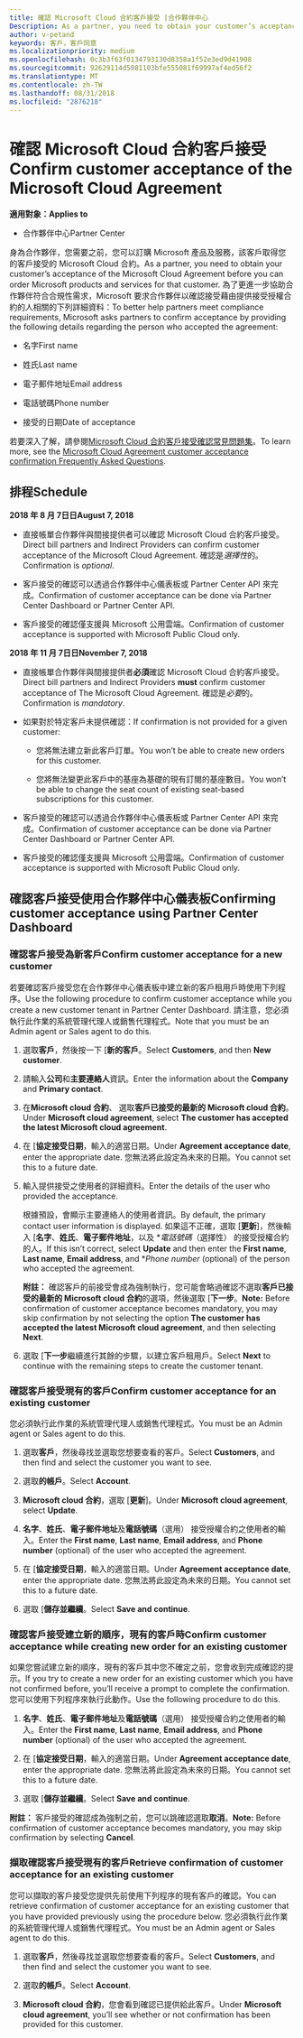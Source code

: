 ```yaml
---
title: 確認 Microsoft Cloud 合約客戶接受 |合作夥伴中心
Description: As a partner, you need to obtain your customer’s acceptance of the Microsoft Cloud Agreement before you can order Microsoft products and services for that customer. To better help partners meet compliance requirements, Microsoft asks partners to confirm acceptance by providing certain details regarding the person who accepted the agreement.
author: v-petand
keywords: 客戶，客戶同意
ms.localizationpriority: medium
ms.openlocfilehash: 0c3b3f63f0134793130d8358a1f52e3ed9d41908
ms.sourcegitcommit: 92629114d5081103bfe555081f69997af4ed56f2
ms.translationtype: MT
ms.contentlocale: zh-TW
ms.lasthandoff: 08/31/2018
ms.locfileid: "2876218"
---
```

# <a name="confirm-customer-acceptance-of-the-microsoft-cloud-agreement"></a><span data-ttu-id="6d710-103">確認 Microsoft Cloud 合約客戶接受</span><span class="sxs-lookup"><span data-stu-id="6d710-103">Confirm customer acceptance of the Microsoft Cloud Agreement</span></span>

**<span data-ttu-id="6d710-104">適用對象：</span><span class="sxs-lookup"><span data-stu-id="6d710-104">Applies to</span></span>**
-  <span data-ttu-id="6d710-105">合作夥伴中心</span><span class="sxs-lookup"><span data-stu-id="6d710-105">Partner Center</span></span>

<span data-ttu-id="6d710-106">身為合作夥伴，您需要之前，您可以訂購 Microsoft 產品及服務，該客戶取得您的客戶接受的 Microsoft Cloud 合約。</span><span class="sxs-lookup"><span data-stu-id="6d710-106">As a partner, you need to obtain your customer’s acceptance of the Microsoft Cloud Agreement before you can order Microsoft products and services for that customer.</span></span> <span data-ttu-id="6d710-107">為了更進一步協助合作夥伴符合合規性需求，Microsoft 要求合作夥伴以確認接受藉由提供接受授權合約的人相關的下列詳細資料：</span><span class="sxs-lookup"><span data-stu-id="6d710-107">To better help partners meet compliance requirements, Microsoft asks partners to confirm acceptance by providing the following details regarding the person who accepted the agreement:</span></span> 

-   <span data-ttu-id="6d710-108">名字</span><span class="sxs-lookup"><span data-stu-id="6d710-108">First name</span></span>

-   <span data-ttu-id="6d710-109">姓氏</span><span class="sxs-lookup"><span data-stu-id="6d710-109">Last name</span></span>

-   <span data-ttu-id="6d710-110">電子郵件地址</span><span class="sxs-lookup"><span data-stu-id="6d710-110">Email address</span></span>

-   <span data-ttu-id="6d710-111">電話號碼</span><span class="sxs-lookup"><span data-stu-id="6d710-111">Phone number</span></span>

-   <span data-ttu-id="6d710-112">接受的日期</span><span class="sxs-lookup"><span data-stu-id="6d710-112">Date of acceptance</span></span>

<span data-ttu-id="6d710-113">若要深入了解，請參閱[Microsoft Cloud 合約客戶接受確認常見問題集](https://docs.microsoft.com/en-us/partner-center/confirm-consent-faq)。</span><span class="sxs-lookup"><span data-stu-id="6d710-113">To learn more, see the [Microsoft Cloud Agreement customer acceptance confirmation Frequently Asked Questions](https://docs.microsoft.com/en-us/partner-center/confirm-consent-faq).</span></span>

## <a name="schedule"></a><span data-ttu-id="6d710-114">排程</span><span class="sxs-lookup"><span data-stu-id="6d710-114">Schedule</span></span>

**<span data-ttu-id="6d710-115">2018 年 8 月 7日日</span><span class="sxs-lookup"><span data-stu-id="6d710-115">August 7, 2018</span></span>**

-   <span data-ttu-id="6d710-116">直接帳單合作夥伴與間接提供者可以確認 Microsoft Cloud 合約客戶接受。</span><span class="sxs-lookup"><span data-stu-id="6d710-116">Direct bill partners and Indirect Providers can confirm customer acceptance of the Microsoft Cloud Agreement.</span></span> <span data-ttu-id="6d710-117">確認是*選擇性*的。</span><span class="sxs-lookup"><span data-stu-id="6d710-117">Confirmation is *optional*.</span></span>

-   <span data-ttu-id="6d710-118">客戶接受的確認可以透過合作夥伴中心儀表板或 Partner Center API 來完成。</span><span class="sxs-lookup"><span data-stu-id="6d710-118">Confirmation of customer acceptance can be done via Partner Center Dashboard or Partner Center API.</span></span>

-   <span data-ttu-id="6d710-119">客戶接受的確認僅支援與 Microsoft 公用雲端。</span><span class="sxs-lookup"><span data-stu-id="6d710-119">Confirmation of customer acceptance is supported with Microsoft Public Cloud only.</span></span>


**<span data-ttu-id="6d710-120">2018 年 11 月 7日日</span><span class="sxs-lookup"><span data-stu-id="6d710-120">November 7, 2018</span></span>**

-   <span data-ttu-id="6d710-121">直接帳單合作夥伴與間接提供者**必須**確認 Microsoft Cloud 合約客戶接受。</span><span class="sxs-lookup"><span data-stu-id="6d710-121">Direct bill partners and Indirect Providers **must** confirm customer acceptance of The Microsoft Cloud Agreement.</span></span> <span data-ttu-id="6d710-122">確認是*必要*的。</span><span class="sxs-lookup"><span data-stu-id="6d710-122">Confirmation is *mandatory*.</span></span>

-   <span data-ttu-id="6d710-123">如果對於特定客戶未提供確認：</span><span class="sxs-lookup"><span data-stu-id="6d710-123">If confirmation is not provided for a given customer:</span></span>

    -   <span data-ttu-id="6d710-124">您將無法建立新此客戶訂單。</span><span class="sxs-lookup"><span data-stu-id="6d710-124">You won’t be able to create new orders for this customer.</span></span>

    -   <span data-ttu-id="6d710-125">您將無法變更此客戶中的基座為基礎的現有訂閱的基座數目。</span><span class="sxs-lookup"><span data-stu-id="6d710-125">You won’t be able to change the seat count of existing seat-based subscriptions for this customer.</span></span>

-   <span data-ttu-id="6d710-126">客戶接受的確認可以透過合作夥伴中心儀表板或 Partner Center API 來完成。</span><span class="sxs-lookup"><span data-stu-id="6d710-126">Confirmation of customer acceptance can be done via Partner Center Dashboard or Partner Center API.</span></span>

-   <span data-ttu-id="6d710-127">客戶接受的確認僅支援與 Microsoft 公用雲端。</span><span class="sxs-lookup"><span data-stu-id="6d710-127">Confirmation of customer acceptance is supported with Microsoft Public Cloud only.</span></span>


## <a name="confirming-customer-acceptance-using-partner-center-dashboard"></a><span data-ttu-id="6d710-128">確認客戶接受使用合作夥伴中心儀表板</span><span class="sxs-lookup"><span data-stu-id="6d710-128">Confirming customer acceptance using Partner Center Dashboard</span></span>

### <a name="confirm-customer-acceptance-for-a-new-customer"></a><span data-ttu-id="6d710-129">確認客戶接受為新客戶</span><span class="sxs-lookup"><span data-stu-id="6d710-129">Confirm customer acceptance for a new customer</span></span>

<span data-ttu-id="6d710-130">若要確認客戶接受您在合作夥伴中心儀表板中建立新的客戶租用戶時使用下列程序。</span><span class="sxs-lookup"><span data-stu-id="6d710-130">Use the following procedure to confirm customer acceptance while you create a new customer tenant in Partner Center Dashboard.</span></span> <span data-ttu-id="6d710-131">請注意，您必須執行此作業的系統管理代理人或銷售代理程式。</span><span class="sxs-lookup"><span data-stu-id="6d710-131">Note that you must be an Admin agent or Sales agent to do this.</span></span> 
1.  <span data-ttu-id="6d710-132">選取**客戶**，然後按一下 [**新的客戶**。</span><span class="sxs-lookup"><span data-stu-id="6d710-132">Select **Customers**, and then **New customer**.</span></span>

2.  <span data-ttu-id="6d710-133">請輸入**公司**和**主要連絡人**資訊。</span><span class="sxs-lookup"><span data-stu-id="6d710-133">Enter the information about the **Company** and **Primary contact**.</span></span>

3.  <span data-ttu-id="6d710-134">在**Microsoft cloud 合約**、 選取**客戶已接受的最新的 Microsoft cloud 合約**。</span><span class="sxs-lookup"><span data-stu-id="6d710-134">Under **Microsoft cloud agreement**, select **The customer has accepted the latest Microsoft cloud agreement**.</span></span> 

4.  <span data-ttu-id="6d710-135">在 [**協定接受日期**，輸入的適當日期。</span><span class="sxs-lookup"><span data-stu-id="6d710-135">Under **Agreement acceptance date**, enter the appropriate date.</span></span> <span data-ttu-id="6d710-136">您無法將此設定為未來的日期。</span><span class="sxs-lookup"><span data-stu-id="6d710-136">You cannot set this to a future date.</span></span>

5.  <span data-ttu-id="6d710-137">輸入提供接受之使用者的詳細資料。</span><span class="sxs-lookup"><span data-stu-id="6d710-137">Enter the details of the user who provided the acceptance.</span></span> 

    <span data-ttu-id="6d710-138">根據預設，會顯示主要連絡人的使用者資訊。</span><span class="sxs-lookup"><span data-stu-id="6d710-138">By default, the primary contact user information is displayed.</span></span> <span data-ttu-id="6d710-139">如果這不正確，選取 [**更新**]，然後輸入 [**名字**、**姓氏**、**電子郵件地址**，以及 \**電話號碼*（選擇性） 的接受授權合約的人。</span><span class="sxs-lookup"><span data-stu-id="6d710-139">If this isn’t correct, select **Update** and then enter the **First name**, **Last name**, **Email address**, and \**Phone number* (optional) of the person who accepted the agreement.</span></span>

    <span data-ttu-id="6d710-140">**附註：** 確認客戶的前接受會成為強制執行，您可能會略過確認不選取**客戶已接受的最新的 Microsoft cloud 合約**的選項，然後選取 [**下一步**。</span><span class="sxs-lookup"><span data-stu-id="6d710-140">**Note:** Before confirmation of customer acceptance becomes mandatory, you may skip confirmation by not selecting the option **The customer has accepted the latest Microsoft cloud agreement**, and then selecting **Next**.</span></span>

6.  <span data-ttu-id="6d710-141">選取 [**下一步**繼續進行其餘的步驟，以建立客戶租用戶。</span><span class="sxs-lookup"><span data-stu-id="6d710-141">Select **Next** to continue with the remaining steps to create the customer tenant.</span></span>

### <a name="confirm-customer-acceptance-for-an-existing-customer"></a><span data-ttu-id="6d710-142">確認客戶接受現有的客戶</span><span class="sxs-lookup"><span data-stu-id="6d710-142">Confirm customer acceptance for an existing customer</span></span>

<span data-ttu-id="6d710-143">您必須執行此作業的系統管理代理人或銷售代理程式。</span><span class="sxs-lookup"><span data-stu-id="6d710-143">You must be an Admin agent or Sales agent to do this.</span></span> 

1.  <span data-ttu-id="6d710-144">選取**客戶**，然後尋找並選取您想要查看的客戶。</span><span class="sxs-lookup"><span data-stu-id="6d710-144">Select **Customers**, and then find and select the customer you want to see.</span></span> 

2.  <span data-ttu-id="6d710-145">選取**的帳戶**。</span><span class="sxs-lookup"><span data-stu-id="6d710-145">Select **Account**.</span></span>

3.  <span data-ttu-id="6d710-146">**Microsoft cloud 合約**，選取 [**更新**]。</span><span class="sxs-lookup"><span data-stu-id="6d710-146">Under **Microsoft cloud agreement**, select **Update**.</span></span>

4.  <span data-ttu-id="6d710-147">**名字**、**姓氏**、**電子郵件地址**及**電話號碼**（選用） 接受授權合約之使用者的輸入。</span><span class="sxs-lookup"><span data-stu-id="6d710-147">Enter the **First name**, **Last name**, **Email address**, and **Phone number** (optional) of the user who accepted the agreement.</span></span>

5.  <span data-ttu-id="6d710-148">在 [**協定接受日期**，輸入的適當日期。</span><span class="sxs-lookup"><span data-stu-id="6d710-148">Under **Agreement acceptance date**, enter the appropriate date.</span></span> <span data-ttu-id="6d710-149">您無法將此設定為未來的日期。</span><span class="sxs-lookup"><span data-stu-id="6d710-149">You cannot set this to a future date.</span></span>

6.  <span data-ttu-id="6d710-150">選取 [**儲存並繼續**。</span><span class="sxs-lookup"><span data-stu-id="6d710-150">Select **Save and continue**.</span></span>

### <a name="confirm-customer-acceptance-while-creating-new-order-for-an-existing-customer"></a><span data-ttu-id="6d710-151">確認客戶接受建立新的順序，現有的客戶時</span><span class="sxs-lookup"><span data-stu-id="6d710-151">Confirm customer acceptance while creating new order for an existing customer</span></span>

<span data-ttu-id="6d710-152">如果您嘗試建立新的順序，現有的客戶其中您不確定之前，您會收到完成確認的提示。</span><span class="sxs-lookup"><span data-stu-id="6d710-152">If you try to create a new order for an existing customer which you have not confirmed before, you’ll receive a prompt to complete the confirmation.</span></span> <span data-ttu-id="6d710-153">您可以使用下列程序來執行此動作。</span><span class="sxs-lookup"><span data-stu-id="6d710-153">Use the following procedure to do this.</span></span> 

1.  <span data-ttu-id="6d710-154">**名字**、**姓氏**、**電子郵件地址**及**電話號碼**（選用） 接受授權合約之使用者的輸入。</span><span class="sxs-lookup"><span data-stu-id="6d710-154">Enter the **First name**, **Last name**, **Email address**, and **Phone number** (optional) of the user who accepted the agreement.</span></span>

2.  <span data-ttu-id="6d710-155">在 [**協定接受日期**，輸入的適當日期。</span><span class="sxs-lookup"><span data-stu-id="6d710-155">Under **Agreement acceptance date**, enter the appropriate date.</span></span> <span data-ttu-id="6d710-156">您無法將此設定為未來的日期。</span><span class="sxs-lookup"><span data-stu-id="6d710-156">You cannot set this to a future date.</span></span>

3.  <span data-ttu-id="6d710-157">選取 [**儲存並繼續**。</span><span class="sxs-lookup"><span data-stu-id="6d710-157">Select **Save and continue**.</span></span>

<span data-ttu-id="6d710-158">**附註：** 客戶接受的確認成為強制之前，您可以跳確認選取**取消**。</span><span class="sxs-lookup"><span data-stu-id="6d710-158">**Note:** Before confirmation of customer acceptance becomes mandatory, you may skip confirmation by selecting **Cancel**.</span></span>

### <a name="retrieve-confirmation-of-customer-acceptance-for-an-existing-customer"></a><span data-ttu-id="6d710-159">擷取確認客戶接受現有的客戶</span><span class="sxs-lookup"><span data-stu-id="6d710-159">Retrieve confirmation of customer acceptance for an existing customer</span></span>

<span data-ttu-id="6d710-160">您可以擷取的客戶接受您提供先前使用下列程序的現有客戶的確認。</span><span class="sxs-lookup"><span data-stu-id="6d710-160">You can retrieve confirmation of customer acceptance for an existing customer that you have provided previously using the procedure below.</span></span> <span data-ttu-id="6d710-161">您必須執行此作業的系統管理代理人或銷售代理程式。</span><span class="sxs-lookup"><span data-stu-id="6d710-161">You must be an Admin agent or Sales agent to do this.</span></span> 

1.  <span data-ttu-id="6d710-162">選取**客戶**，然後尋找並選取您想要查看的客戶。</span><span class="sxs-lookup"><span data-stu-id="6d710-162">Select **Customers**, and then find and select the customer you want to see.</span></span> 

2.  <span data-ttu-id="6d710-163">選取**的帳戶**。</span><span class="sxs-lookup"><span data-stu-id="6d710-163">Select **Account**.</span></span>

3.  <span data-ttu-id="6d710-164">**Microsoft cloud 合約**，您會看到確認已提供給此客戶。</span><span class="sxs-lookup"><span data-stu-id="6d710-164">Under **Microsoft cloud agreement**, you’ll see whether or not confirmation has been provided for this customer.</span></span>

